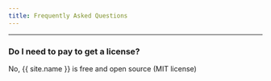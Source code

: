 ```yaml
---
title: Frequently Asked Questions
---
```



---

### Do I need to pay to get a license?
No, {{ site.name }} is free and open source (MIT license)
